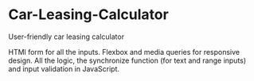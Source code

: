 # Car-Leasing-Calculator
 User-friendly car leasing calculator

 HTMl form for all the inputs.
 Flexbox and media queries for responsive design.
 All the logic, the synchronize function (for text and range inputs) and input validation in JavaScript.
